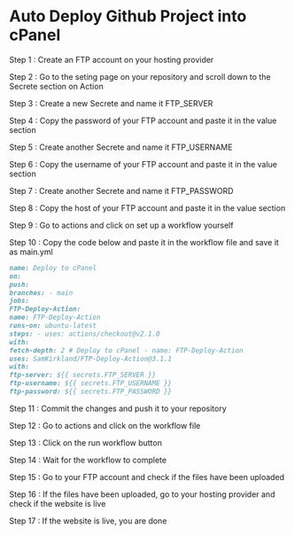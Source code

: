 # Auto Deploy Github Project into cPanel

Step 1 : Create an FTP account on your hosting provider

Step 2 : Go to the seting page on your repository and scroll down to the Secrete section on Action

Step 3 : Create a new Secrete and name it FTP_SERVER

Step 4 : Copy the password of your FTP account and paste it in the value section

Step 5 : Create another Secrete and name it FTP_USERNAME

Step 6 : Copy the username of your FTP account and paste it in the value section

Step 7 : Create another Secrete and name it FTP_PASSWORD

Step 8 : Copy the host of your FTP account and paste it in the value section

Step 9 : Go to actions and click on set up a workflow yourself

Step 10 : Copy the code below and paste it in the workflow file and save it as main.yml

```md
name: Deploy to cPanel
on:
push:
branches: - main
jobs:
FTP-Deploy-Action:
name: FTP-Deploy-Action
runs-on: ubuntu-latest
steps: - uses: actions/checkout@v2.1.0
with:
fetch-depth: 2 # Deploy to cPanel - name: FTP-Deploy-Action
uses: SamKirkland/FTP-Deploy-Action@3.1.1
with:
ftp-server: ${{ secrets.FTP_SERVER }}
ftp-username: ${{ secrets.FTP_USERNAME }}
ftp-password: ${{ secrets.FTP_PASSWORD }}
```

Step 11 : Commit the changes and push it to your repository

Step 12 : Go to actions and click on the workflow file

Step 13 : Click on the run workflow button

Step 14 : Wait for the workflow to complete

Step 15 : Go to your FTP account and check if the files have been uploaded

Step 16 : If the files have been uploaded, go to your hosting provider and check if the website is live

Step 17 : If the website is live, you are done
